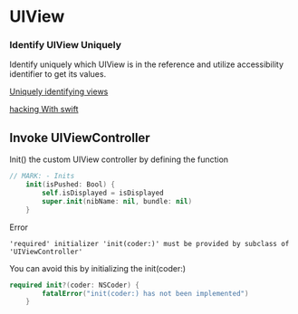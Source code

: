 # UIView

### Identify UIView Uniquely

Identify uniquely which UIView is in the reference and utilize accessibility identifier to get its values.

[Uniquely identifying views](https://theswiftdev.com/uniquely-identifying-views/)

[hacking With swift](https://www.hackingwithswift.com/example-code/uikit/how-to-find-a-uiview-subview-using-viewwithtag)

## Invoke UIViewController

Init\(\) the custom UIView controller by defining the function

```swift
// MARK: - Inits
    init(isPushed: Bool) {
        self.isDisplayed = isDisplayed
        super.init(nibName: nil, bundle: nil)
    }
```

Error

```text
'required' initializer 'init(coder:)' must be provided by subclass of 'UIViewController'
```

You can avoid this by initializing the init\(coder:\)

```swift
required init?(coder: NSCoder) {
        fatalError("init(coder:) has not been implemented")
    }
```

